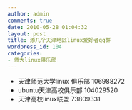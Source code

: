 ```yaml
---
author: admin
comments: true
date: 2010-05-28 01:04:32
layout: post
title: 添几个天津地区linux爱好者qq群
wordpress_id: 104
categories:
- 师大linux俱乐部
---
```


* 天津师范大学linux 俱乐部 106988272 
* ubuntu天津高校俱乐部  104029520
* 天津高校linux联盟 73809331

